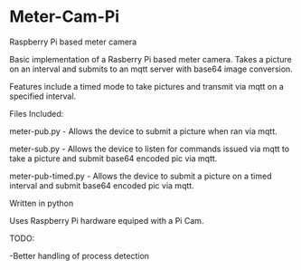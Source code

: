 # Meter-Cam-Pi
Raspberry Pi based meter camera

Basic implementation of a Rasberry Pi based meter camera.
Takes a picture on an interval and submits to an mqtt server with base64 image conversion.

Features include a timed mode to take pictures and transmit via mqtt on a specified interval.


Files Included:

meter-pub.py - Allows the device to submit a picture when ran via mqtt.

meter-sub.py - Allows the device to listen for commands issued via mqtt to take a picture and submit base64 encoded pic via mqtt.

meter-pub-timed.py - Allows the device to submit a picture on a timed interval and submit base64 encoded pic via mqtt.


Written in python

Uses Raspberry Pi hardware equiped with a Pi Cam.

TODO:

-Better handling of process detection
